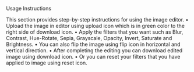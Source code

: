 Usage Instructions

This section provides step-by-step instructions for using the image editor.
•	Upload the image in editor using upload icon which is in green color to the right side of download icon.
•	Apply the filters that you want such as Blur, Contrast, Hue-Rotate, Sepia, Grayscale, Opacity, Invert, Saturate and Brightness.
•	You can also flip the image using flip icon in horizontal and vertical direction.
•	After completing the editing you can download edited image using download icon.
•	Or you can reset your filters that you have applied to image using reset icon.
